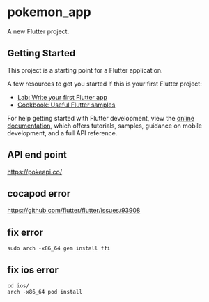 # pokemon_app

A new Flutter project.

## Getting Started

This project is a starting point for a Flutter application.

A few resources to get you started if this is your first Flutter project:

- [Lab: Write your first Flutter app](https://docs.flutter.dev/get-started/codelab)
- [Cookbook: Useful Flutter samples](https://docs.flutter.dev/cookbook)

For help getting started with Flutter development, view the
[online documentation](https://docs.flutter.dev/), which offers tutorials,
samples, guidance on mobile development, and a full API reference.

## API end point
https://pokeapi.co/

## cocapod error
https://github.com/flutter/flutter/issues/93908

## fix error
```
sudo arch -x86_64 gem install ffi
```

## fix ios error
```
cd ios/
arch -x86_64 pod install
```